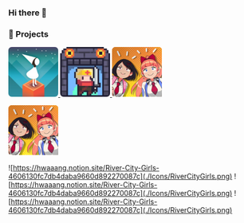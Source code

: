 ### Hi there 👋

### 🎨 Projects
<a href="https://hwaaang.notion.site/Monument-Valley-31c5422b124f4c188bd91f63e122c712" target="_blank">
  <img src="./Icons/MonumentValley.png" width="100px" height="100px" title="Monument Valley"/>
</a>
<a href="https://hwaaang.notion.site/DUNGREED-372249c15e96445f83088e3bc9818db4" text-decoration="none">
  <img src="./Icons/DunGreed.png" width="100px" height="100px" title="DUNGREED"/>
</a>
<a href="https://hwaaang.notion.site/River-City-Girls-4606130fc7db4daba9660d892270087c" text-decoration="none">
  <img src="./Icons/RiverCityGirls.png" width="100px" height="100px" title="River City Girls"/>
</a>

[![River City Girls](./Icons/RiverCityGirls.png)](https://hwaaang.notion.site/River-City-Girls-4606130fc7db4daba9660d892270087c)



![https://hwaaang.notion.site/River-City-Girls-4606130fc7db4daba9660d892270087c](./Icons/RiverCityGirls.png)
![https://hwaaang.notion.site/River-City-Girls-4606130fc7db4daba9660d892270087c](./Icons/RiverCityGirls.png)
![https://hwaaang.notion.site/River-City-Girls-4606130fc7db4daba9660d892270087c](./Icons/RiverCityGirls.png)



<!--
**Hwang2442/Hwang2442** is a ✨ _special_ ✨ repository because its `README.md` (this file) appears on your GitHub profile.

Here are some ideas to get you started:

- 🔭 I’m currently working on ...
- 🌱 I’m currently learning ...
- 👯 I’m looking to collaborate on ...
- 🤔 I’m looking for help with ...
- 💬 Ask me about ...
- 📫 How to reach me: ...
- 😄 Pronouns: ...
- ⚡ Fun fact: ...
-->
